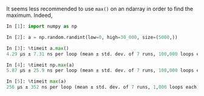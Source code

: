 It seems less recommended to use `max()` on an ndarray in order to find the maximum. Indeed,
```python
In [1]: import numpy as np

In [2]: a = np.random.randint(low=0, high=30_000, size=(5000,))

In [3]: %timeit a.max()
4.29 µs ± 7.31 ns per loop (mean ± std. dev. of 7 runs, 100,000 loops each)

In [4]: %timeit np.max(a)
5.87 µs ± 25.9 ns per loop (mean ± std. dev. of 7 runs, 100,000 loops each)

In [5]: %timeit max(a)
256 µs ± 352 ns per loop (mean ± std. dev. of 7 runs, 1,000 loops each)
```

